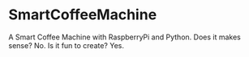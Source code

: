 # SmartCoffeeMachine
A Smart Coffee Machine with RaspberryPi and Python. Does it makes sense? No. Is it fun to create? Yes.
